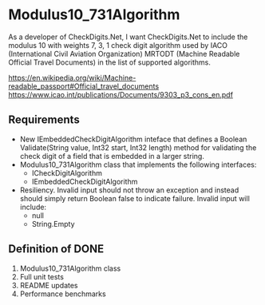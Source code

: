 # Modulus10_731Algorithm

As a developer of CheckDigits.Net, I want CheckDigits.Net to include the modulus 10 with weights 7, 3, 1 check digit algorithm used  by IACO (International Civil Aviation Organization) MRTODT (Machine Readable Official Travel Documents) in the list of supported algorithms.

https://en.wikipedia.org/wiki/Machine-readable_passport#Official_travel_documents
https://www.icao.int/publications/Documents/9303_p3_cons_en.pdf

## Requirements

* New IEmbeddedCheckDigitAlgorithm inteface that defines a Boolean Validate(String value, Int32 start, Int32 length) method for validating the check digit of a field that is embedded in a larger string.
* Modulus10_731Algorithm class that implements the following interfaces:
	- ICheckDigitAlgorithm
	- IEmbeddedCheckDigitAlgorithm
* Resiliency. Invalid input should not throw an exception and instead should simply return Boolean false to indicate failure. Invalid input will include:
	- null
	- String.Empty

## Definition of DONE

1. Modulus10_731Algorithm class
1. Full unit tests
1. README updates
1. Performance benchmarks